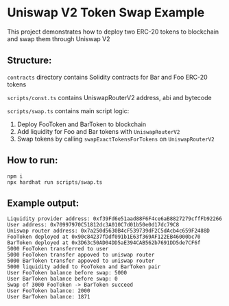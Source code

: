 # Uniswap V2 Token Swap Example

This project demonstrates how to deploy two ERC-20 tokens to blockchain and swap them through Uniswap V2

## Structure:
`contracts` directory contains Solidity contracts for Bar and Foo ERC-20 tokens

`scripts/const.ts` contains UniswapRouterV2 address, abi and bytecode

`scripts/swap.ts` contains main script logic:

1. Deploy FooToken and BarToken to blockchain
2. Add liquidity for Foo and Bar tokens with `UniswapRouterV2`
3. Swap tokens by calling `swapExactTokensForTokens` on `UniswapRouterV2`

## How to run:
```
npm i
npx hardhat run scripts/swap.ts
```

## Example output:
```
Liquidity provider address: 0xf39Fd6e51aad88F6F4ce6aB8827279cffFb92266
User address: 0x70997970C51812dc3A010C7d01b50e0d17dc79C8
Uniswap router address: 0x7a250d5630B4cF539739dF2C5dAcb4c659F2488D
FooToken deployed at 0x90c84237fDdf091b1E63f369AF122EB46000bc70
BarToken deployed at 0x3D63c50AD04DD5aE394CAB562b7691DD5de7CF6f
5000 FooToken transferred to user
5000 FooToken transfer appoved to uniswap router
5000 BarToken transfer appoved to uniswap router
5000 liquidity added to FooToken and BarToken pair
User FooToken balance before swap: 5000
User BarToken balance before swap: 0
Swap of 3000 FooToken -> BarToken succeed
User FooToken balance: 2000
User BarToken balance: 1871
```
